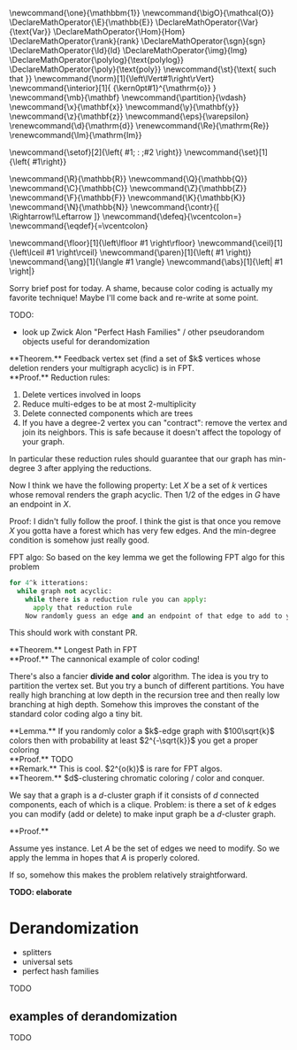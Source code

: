 \newcommand{\one}{\mathbbm{1}}
\newcommand{\bigO}{\mathcal{O}}
\DeclareMathOperator{\E}{\mathbb{E}}
\DeclareMathOperator{\Var}{\text{Var}}
\DeclareMathOperator{\Hom}{Hom}
\DeclareMathOperator{\rank}{rank}
\DeclareMathOperator{\sgn}{sgn}
\DeclareMathOperator{\Id}{Id}
\DeclareMathOperator{\img}{Img}
\DeclareMathOperator{\polylog}{\text{polylog}}
\DeclareMathOperator{\poly}{\text{poly}}
\newcommand{\st}{\text{ such that }}
\newcommand{\norm}[1]{\left\lVert#1\right\rVert}
\newcommand{\interior}[1]{ {\kern0pt#1}^{\mathrm{o}} }
\newcommand{\mb}{\mathbf}
\newcommand{\partition}{\vdash}
\newcommand{\x}{\mathbf{x}}
\newcommand{\y}{\mathbf{y}}
\newcommand{\z}{\mathbf{z}}
\newcommand{\eps}{\varepsilon}
\renewcommand{\d}{\mathrm{d}}
\renewcommand{\Re}{\mathrm{Re}}
\renewcommand{\Im}{\mathrm{Im}}

\newcommand{\setof}[2]{\left\{ #1\; : \;#2 \right\}}
\newcommand{\set}[1]{\left\{ #1\right\}}

\newcommand{\R}{\mathbb{R}}
\newcommand{\Q}{\mathbb{Q}}
\newcommand{\C}{\mathbb{C}}
\newcommand{\Z}{\mathbb{Z}}
\newcommand{\F}{\mathbb{F}}
\newcommand{\K}{\mathbb{K}}
\newcommand{\N}{\mathbb{N}}
\newcommand{\contr}{\[ \Rightarrow\!\Leftarrow \]}
\newcommand{\defeq}{\vcentcolon=}
\newcommand{\eqdef}{=\vcentcolon}

\newcommand{\floor}[1]{\left\lfloor #1 \right\rfloor}
\newcommand{\ceil}[1]{\left\lceil #1 \right\rceil}
\newcommand{\paren}[1]{\left( #1 \right)}
\newcommand{\ang}[1]{\langle #1 \rangle}
\newcommand{\abs}[1]{\left| #1 \right|}


Sorry brief post for today.
A shame, because color coding is actually my favorite technique!
Maybe I'll come back and re-write at some point.

TODO: 
- look up Zwick Alon "Perfect Hash Families" / other pseudorandom objects useful for derandomization

<div class="thm envbox">**Theorem.**
Feedback vertex set (find a set of $k$ vertices whose deletion
renders your multigraph acyclic) is in FPT.
</div>
<div class="pf envbox">**Proof.**
Reduction rules:

1. Delete vertices involved in loops
2. Reduce multi-edges to be at most 2-multiplicity
3. Delete connected components which are trees
4. If you have a degree-2 vertex you can "contract": remove the
   vertex and join its neighbors. This is safe because it doesn't
   affect the topology of your graph.

In particular these reduction rules should guarantee that our
graph has min-degree $3$ after applying the reductions.

Now I think we have the following property: 
Let $X$ be a set of $k$ vertices whose removal renders the graph
acyclic. Then $1/2$ of the edges in $G$ have an endpoint in $X$.

Proof: 
I didn't fully follow the proof. 
I think the gist is that once you remove $X$ you gotta have a
forest which has very few edges. And the min-degree condition
is somehow just really good.

FPT algo:
So based on the key lemma we get the following FPT algo for this
problem

```python
for 4^k itterations:
  while graph not acyclic:
    while there is a reduction rule you can apply:
      apply that reduction rule
    Now randomly guess an edge and an endpoint of that edge to add to your feedback vertex set; succeed with probability 1/4
```

This should work with constant PR.

</div>

<div class="thm envbox">**Theorem.**
Longest Path in FPT
</div>
<div class="pf envbox">**Proof.**
The cannonical example of color coding!

There's also a fancier **divide and color** algorithm.
The idea is you try to partition the vertex set.
But you try a bunch of different partitions. 
You have really high branching at low depth in the recursion tree
and then really low branching at high depth.
Somehow this improves the constant of the standard color coding
algo a tiny bit.
</div>

<div class="lem envbox">**Lemma.**
If you randomly color a $k$-edge graph with $100\sqrt{k}$ colors
then with probability at least  $2^{-\sqrt{k}}$ you get a proper
coloring
</div>
<div class="pf envbox">**Proof.**
TODO
</div>

<div class="rmk envbox">**Remark.**
This is cool. $2^{o(k)}$ is rare for FPT algos.
</div>

<div class="thm envbox">**Theorem.**
$d$-clustering chromatic coloring / color and conquer. 

We say that a graph is a $d$-cluster graph if it consists of $d$
connected components, each of which is a clique.
Problem: is there a set of $k$ edges you can modify (add or
delete) to make input graph be a $d$-cluster graph.
</div>
<div class="pf envbox">**Proof.**

Assume yes instance. 
Let $A$ be the set of edges we need to modify.
So we apply the lemma in hopes that $A$ is properly colored. 

If so, somehow this makes the problem relatively straightforward.

**TODO: elaborate**
</div>

# Derandomization

- splitters 
- universal sets
- perfect hash families

TODO

## examples of derandomization

TODO

